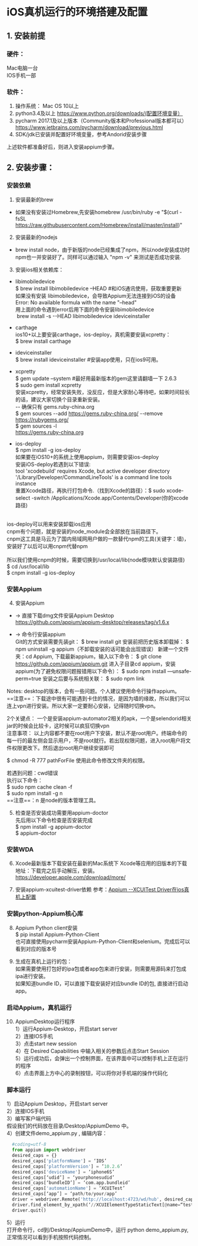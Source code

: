 # iOS真机运行的环境搭建及配置
  
  ## 1. 安装前提
  ### 硬件：
  Mac电脑一台<br>
  IOS手机一部<br>

  ### 软件：
  1. 操作系统： Mac OS 10以上
  2. python3.4及以上 https://www.python.org/downloads/(配置环境变量）
  3. pycharm 2017.1及以上版本（Community版本和Professional版本都可以）
    https://www.jetbrains.com/pycharm/download/previous.html
  4. SDK/jdk已安装并配置好环境变量，参考Andorid安装步骤
  
  上述软件都准备好后，则进入安装appium步骤。
  ## 2. 安装步骤：

### 安装依赖
  1. 安装最新的brew
  - 如果没有安装过Homebrew,先安装homebrew
/usr/bin/ruby -e "$(curl -fsSL https://raw.githubusercontent.com/Homebrew/install/master/install)" 
        
  2. 安装最新的nodejs
  - brew install node，由于新版的node已经集成了npm，所以node安装成功时npm也一并安装好了。同样可以通过输入 "npm -v" 来测试是否成功安装.
      
  3. 安装ios相关依赖库：
- libimobiledevice<br>
$ brew install libimobiledevice –HEAD #和iOS通讯使用，获取重要更新<br>
如果没有安装 libimobiledevice，会导致Appium无法连接到iOS的设备<br>
Error: No available formula with the name "–head" <br>
用上面的命令遇到error后用下面的命令安装libimobiledevice<br>
 brew install -s --HEAD libimobiledevice ideviceinstaller<br>

- carthage<br>
ios10+以上要安装carthage，ios-deploy，真机需要安装xcpretty：<br>
$ brew install carthage<br>

- ideviceinstaller<br>
$ brew install ideviceinstaller   #安装app使用，只在ios9可用。<br>
      
- xcpretty<br>
$ gem update –system #最好用最新版本的gem这里请翻墙一下 2.6.3<br>
$ sudo gem install xcpretty <br>
安装xcpretty，经常安装失败，没反应，但是大家耐心等待吧，如果时间较长的话，建议大家切换个目录重新安装。<br>
-- 确保只有 gems.ruby-china.org<br>
$ gem sources --add https://gems.ruby-china.org/ --remove https://rubygems.org/<br>
$ gem sources -l<br>
https://gems.ruby-china.org<br>

- ios-deploy<br>
$ npm install -g ios-deploy<br>
如果要在iOS10+的系统上使用appium，则需要安装ios-deploy<br>
安装iOS-deploy若遇到以下错误: <br>
tool 'xcodebuild' requires Xcode, but active developer directory '/Library/Developer/CommandLineTools' is a command line tools instance<br>
重置Xcode路径，再执行打包命令.（找到Xcode的路径）：$ sudo xcode-select -switch /Applications/Xcode.app/Contents/Developer(你的xcode路径)<br>
<br>
ios-deploy可以用来安装卸载ios应用<br>
cnpm有个问题，就是安装的node_module会全部放在当前路径下。<br>
cnpm这工具是马云为了国内局域网用户做的一款替代npm的工具(关键字：墙)，安装好了以后可以用cnpm代替npm <br>
<br>
所以我们使用cnpm的时候，需要切换到/usr/local/lib(node模块默认安装路径)<br>
$ cd /usr/local/lib<br>
$ cnpm install -g ios-deploy<br>
      
### 安装Appium
      
  4. 安装Appium
   - -> 直接下载dmg文件安装Appium Desktop<br>
https://github.com/appium/appium-desktop/releases/tag/v1.6.x

   - -> 命令行安装appium<br>
Git的方式安装需要先装git：
$ brew install git
安装前把历史版本卸载掉：
$ npm uninstall -g appium（不卸载安装的话可能会出现错误）
新建一个文件夹：cd Appium, 下载最新appium，输入以下命令：
$ git clone https://github.com/appium/appium.git
进入子目录cd appium，安装appium(为了避免权限问题报错用以下命令）：
$ sudo npm install —unsafe-perm=true
安装之后要与系统相关联： 
$ sudo npm link

Notes: desktop的版本，会有一些问题。个人建议使用命令行操作appium。<br>
==注意==：下载途中很有可能遇到卡住的情况，是因为墙的缘故，所以我们可以连上vpn进行安装。所以大家一定要耐心安装，记得随时切换vpn。<br>

2个关键点： 一个是安装appium-automator2相关的apk，一个是selendorid相关jar的时候会比较卡，这时候可以疯狂切换vpn<br>
注意事项： 以上内容都不要在root用户下安装，默认不是root用户。终端命令的每一行的最左侧会显示用户，不是root就行。若出现权限问题，进入root用户将文件权限更改下。然后退出root用户继续安装即可<br>

$ chmod -R 777 pathForFile 使用此命令修改文件夹的权限。<br>

若遇到问题：cwd错误<br>
执行以下命令：<br>
$ sudo npm cache clean -f<br>
$ sudo npm install -g n<br>
==注意==：n 是node的版本管理工具。<br>

  5. 检查是否安装成功需要用appium-doctor<br>
先后用以下命令检查是否安装完成<br>
$ npm install -g appium-doctor<br>
$ appium-doctor<br>

### 安装WDA
  6. Xcode最新版本下载安装在最新的Mac系统下
Xcode等应用的旧版本的下载地址：下载完之后手动解压，安装。<br>
https://developer.apple.com/download/more/ <br>

  7. 安装appium-xcuitest-driver依赖
 参考：[Appium --XCUITest Driver在ios真机上配置](https://blog.csdn.net/yinshuilan/article/details/80626314)<br>
 

### 安装python-Appium核心库
  8. Appium Python client安装<br>
$ pip install Appium-Python-Client<br>
也可直接使用pycharm安装Appium-Python-Client和selenium。完成后可以看到对应的版本号<br>
  
  9. 生成在真机上运行的包：<br>
如果需要使用打包好的ipa包或者app包来进行安装，则需要用源码来打包成ipa进行安装。<br>
如果知道bundle ID，可以直接下载安装好对应bundle ID的包, 直接进行启动app。<br>

### 启动Appium，真机运行
  10. AppiumDesktop运行程序<br>
1）运行Appium-Desktop，开启start server<br>
2）连接IOS手机<br>
3）点击start new session<br>
4）在 Desired Capabilities 中输入相关的参数后点击Start Session<br>
5）运行成功后，会弹出一个控制界面，在该界面中可以控制手机上正在运行的程序<br>
6）点击界面上方中心的录制按钮，可以将你对手机端的操作代码化<br>

### 脚本运行
 1）启动Appium Desktop，开启start server<br>
 2）连接IOS手机<br>
 3）编写客户端代码<br>假设我们的代码放在目录/Desktop/AppiumDemo 中。<br>
 4）创建文件demo_appium.py , 编辑内容：<br>
```python
  #coding=utf-8
  from appium import webdriver
  desired_caps = {}
  desired_caps['platformName'] = ‘IOS’
  desired_caps['platformVersion'] = ’10.2.6’
  desired_caps['deviceName'] = ‘iphone6S’
  desired_caps[‘udid’] = ‘yourphonesudid’
  desired_caps[‘bundleID’] = ‘com.app.bundleid’
  desired_caps['automationName'] = ‘XCUITest’
  desired_caps[‘app’] = ‘path/to/your/app’
  driver = webdriver.Remote('http://localhost:4723/wd/hub', desired_caps)
  driver.find_element_by_xpath(‘//XCUIElementTypeStaticText[@name=“test”]’).click()
  driver.quit()
```
5）运行<br>
打开命令行，cd到/Desktop/AppiumDemo中，运行 python demo_appium.py, 正常情况可以看到手机按照代码控制。<br>
